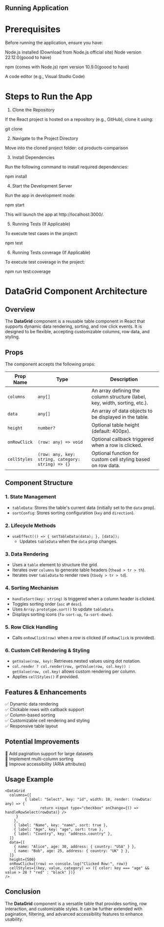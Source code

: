## Running Application

# Prerequisites

Before running the application, ensure you have:

Node.js installed (Download from Node.js official site) 
Node version 22.12.0(goood to have)

npm (comes with Node.js)
npm version 10.9.0(goood to have)

A code editor (e.g., Visual Studio Code)

# Steps to Run the App

1. Clone the Repository

If the React project is hosted on a repository (e.g., GitHub), clone it using:

git clone [<repository-url>](https://github.com/VamsiKrishnaMyneni/products-comparison.git)
 
2. Navigate to the Project Directory

Move into the cloned project folder:
cd products-comparison

3. Install Dependencies

Run the following command to install required dependencies:

npm install
  
4. Start the Development Server

Run the app in development mode:

npm start

This will launch the app at http://localhost:3000/.
 
5. Running Tests (If Applicable)

To execute test cases in the project:

npm test
  
6. Running Tests coverage (If Applicable)

To execute test coverage in the project:

npm run test:coverage
  



# DataGrid Component Architecture

## Overview
The **DataGrid** component is a reusable table component in React that supports dynamic data rendering, sorting, and row click events. It is designed to be flexible, accepting customizable columns, row data, and styling.

## Props
The component accepts the following props:

| Prop Name   | Type                                  | Description |
|------------|--------------------------------------|-------------|
| `columns`   | `any[]` | An array defining the column structure (label, key, width, sorting, etc.). |
| `data`      | `any[]` | An array of data objects to be displayed in the table. |
| `height`    | `number?` | Optional table height (default: 400px). |
| `onRowClick` | `(row: any) => void` | Optional callback triggered when a row is clicked. |
| `cellStyles` | `(row: any, key: string, category: string) => {}` | Optional function for custom cell styling based on row data. |

## Component Structure

### 1. **State Management**
- `tableData`: Stores the table's current data (initially set to the `data` prop).
- `sortConfig`: Stores sorting configuration (`key` and `direction`).

### 2. **Lifecycle Methods**
- `useEffect(() => { setTableData(data); }, [data]);`
  - Updates `tableData` when the `data` prop changes.

### 3. **Data Rendering**
- Uses a `table` element to structure the grid.
- Iterates over `columns` to generate table headers (`thead > tr > th`).
- Iterates over `tableData` to render rows (`tbody > tr > td`).

### 4. **Sorting Mechanism**
- `handleSort(key: string)` is triggered when a column header is clicked.
- Toggles sorting order (`asc` ⇄ `desc`).
- Uses `Array.prototype.sort()` to update `tableData`.
- Displays sorting icons (`fa-sort-up`, `fa-sort-down`).

### 5. **Row Click Handling**
- Calls `onRowClick(row)` when a row is clicked (if `onRowClick` is provided).

### 6. **Custom Cell Rendering & Styling**
- `getValue(row, key)`: Retrieves nested values using dot notation.
- `col.render ? col.render(row, getValue(row, col.key)) : getValue(row, col.key)` allows custom rendering per column.
- Applies `cellStyles()` if provided.

## Features & Enhancements
✅ Dynamic data rendering  
✅ Clickable rows with callback support  
✅ Column-based sorting  
✅ Customizable cell rendering and styling  
✅ Responsive table layout  

## Potential Improvements
🔹 Add pagination support for large datasets  
🔹 Implement multi-column sorting  
🔹 Improve accessibility (ARIA attributes)  

## Usage Example
```tsx
<DataGrid
  columns={[
         { label: "Select", key: "id", width: 10, render: (rowData: any) => {
                return <input type="checkbox" onChange={() => handleRowSelect(rowData)} />
     }
    },
    { label: "Name", key: "name", sort: true },
    { label: "Age", key: "age", sort: true },
    { label: "Country", key: "address.country" },
  ]}
  data={[
    { name: "Alice", age: 30, address: { country: "USA" } },
    { name: "Bob", age: 25, address: { country: "UK" } },
  ]}
  height={500}
  onRowClick={(row) => console.log("Clicked Row:", row)}
  cellStyles={(key, value, category) => ({ color: key === "age" && value > 28 ? "red" : "black" })}
/>
```

## Conclusion
The **DataGrid** component is a versatile table that provides sorting, row interaction, and customizable styles. It can be further extended with pagination, filtering, and advanced accessibility features to enhance usability.

 

